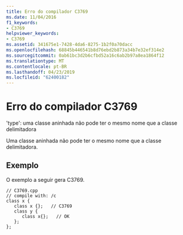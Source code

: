 ```yaml
---
title: Erro do compilador C3769
ms.date: 11/04/2016
f1_keywords:
- C3769
helpviewer_keywords:
- C3769
ms.assetid: 341675e1-7428-4da6-8275-1b2f0a70dacc
ms.openlocfilehash: 68845b446541b8d76ebd2b873a34b7e32ef314e2
ms.sourcegitcommit: 0ab61bc3d2b6cfbd52a16c6ab2b97a8ea1864f12
ms.translationtype: MT
ms.contentlocale: pt-BR
ms.lasthandoff: 04/23/2019
ms.locfileid: "62400182"
---
```

# <a name="compiler-error-c3769"></a>Erro do compilador C3769

'type': uma classe aninhada não pode ter o mesmo nome que a classe delimitadora

Uma classe aninhada não pode ter o mesmo nome que a classe delimitadora.

## <a name="example"></a>Exemplo

O exemplo a seguir gera C3769.

```
// C3769.cpp
// compile with: /c
class x {
   class x {};   // C3769
   class y {
      class x{};   // OK
   };
};
```